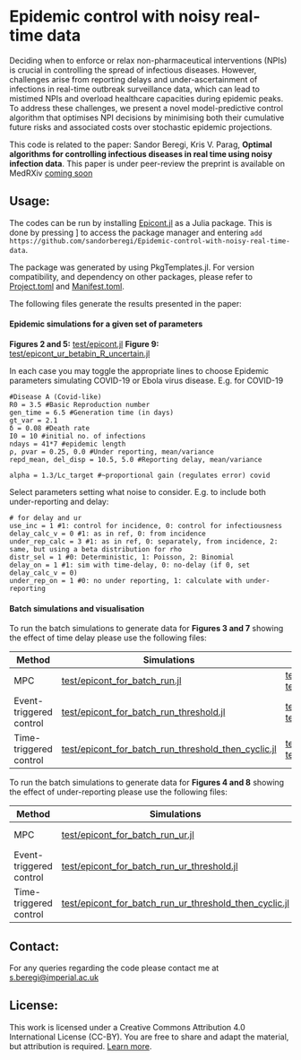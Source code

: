 # Epidemic control with noisy real-time data

Deciding when to enforce or relax non-pharmaceutical interventions (NPIs) is crucial in controlling the spread of infectious diseases. However, challenges arise from reporting delays and under-ascertainment of infections in real-time outbreak surveillance data, which can lead to mistimed NPIs and overload healthcare capacities during epidemic peaks. To address these challenges, we present a novel model-predictive control algorithm that optimises NPI decisions by minimising both their cumulative future risks and associated costs over stochastic epidemic projections.

This code is related to the paper: 
Sandor Beregi, Kris V. Parag, **Optimal algorithms for controlling infectious diseases in real time using noisy infection data**. 
This paper is under peer-review the preprint is available on MedRXiv [coming soon]()

## Usage:
The codes can be run by installing [Epicont.jl](src/EpiCont.jl) as a Julia package.
This is done by pressing ] to access the package manager and entering `add https://github.com/sandorberegi/Epidemic-control-with-noisy-real-time-data`.

The package was generated by using PkgTemplates.jl.  For version compatibility, and dependency on other packages, please refer to [Project.toml](Project.toml) and [Manifest.toml](Manifest.toml).

The following files generate the results presented in the paper:

#### Epidemic simulations for a given set of parameters
**Figures 2 and 5:** [test/epicont.jl](test/epicont.jl)
**Figure 9:** [test/epicont_ur_betabin_R_uncertain.jl]([test/epicont_ur_betabin_R_uncertain.jl])

In each case you may toggle the appropriate lines to choose Epidemic parameters simulating COVID-19 or Ebola virus disease. E.g. for COVID-19

```
#Disease A (Covid-like)
R0 = 3.5 #Basic Reproduction number
gen_time = 6.5 #Generation time (in days)
gt_var = 2.1
δ = 0.08 #Death rate
I0 = 10 #initial no. of infections
ndays = 41*7 #epidemic length
ρ, ρvar = 0.25, 0.0 #Under reporting, mean/variance
repd_mean, del_disp = 10.5, 5.0 #Reporting delay, mean/variance

alpha = 1.3/Lc_target #~proportional gain (regulates error) covid
```

Select parameters setting what noise to consider. E.g. to include both under-reporting and delay:

```
# for delay and ur
use_inc = 1 #1: control for incidence, 0: control for infectiousness
delay_calc_v = 0 #1: as in ref, 0: from incidence
under_rep_calc = 3 #1: as in ref, 0: separately, from incidence, 2: same, but using a beta distribution for rho
distr_sel = 1 #0: Deterministic, 1: Poisson, 2: Binomial
delay_on = 1 #1: sim with time-delay, 0: no-delay (if 0, set delay_calc_v = 0)
under_rep_on = 1 #0: no under reporting, 1: calculate with under-reporting
```

#### Batch simulations and visualisation
To run the batch simulations to generate data for **Figures 3 and 7** showing the effect of time delay please use the following files:

| Method | Simulations | Plotting |
| -- | -- | -- |
| MPC | [test/epicont_for_batch_run.jl](test/epicont_for_batch_run.jl)|[test/plot_batch_del.jl](test/plot_batch_del.jl) and [test/plot_batch_del_ebola.jl](test/plot_batch_del_ebola.jl)|
| Event-triggered control| [test/epicont_for_batch_run_threshold.jl](test/epicont_for_batch_run_threshold.jl)|[test/plot_batch_del.jl](test/plot_batch_del.jl) and [test/plot_batch_del_ebola.jl](test/plot_batch_del_ebola.jl)|
| Time-triggered control| [test/epicont_for_batch_run_threshold_then_cyclic.jl](test/epicont_for_batch_run_threshold_then_cyclic.jl)|[test/plot_batch_del.jl](test/plot_batch_del.jl) and [test/plot_batch_del_ebola.jl](test/plot_batch_del_ebola.jl) |

To run the batch simulations to generate data for **Figures 4 and 8** showing the effect of under-reporting please use the following files:

| Method | Simulations | Plotting |
| -- | -- | -- |
| MPC | [test/epicont_for_batch_run_ur.jl](test/epicont_for_batch_run_ur.jl)|[test/plot_batch5_ur.jl](test/plot_batch5_ur.jl) and [test/plot_batch5_ebola_ur.jl](test/plot_batch5_ebola_ur.jl)|
| Event-triggered control| [test/epicont_for_batch_run_ur_threshold.jl](test/epicont_for_batch_run_ur_threshold.jl)| [test/plot_batch5_ur.jl](test/plot_batch5_ur.jl) and [test/plot_batch5_ebola_ur.jl](test/plot_batch5_ebola_ur.jl)|
| Time-triggered control| [test/epicont_for_batch_run_ur_threshold_then_cyclic.jl](test/epicont_for_batch_run_ur_threshold_then_cyclic.jl)|[test/plot_batch5_ur.jl](test/plot_batch5_ur.jl) and [test/plot_batch5_ebola_ur.jl](test/plot_batch5_ebola_ur.jl) |

## Contact:
For any queries regarding the code please contact me at s.beregi@imperial.ac.uk

## License:

This work is licensed under a Creative Commons Attribution 4.0 International License (CC-BY). You are free to share and adapt the material, but attribution is required. [Learn more](https://creativecommons.org/licenses/by/4.0/).
